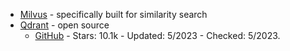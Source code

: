 - [Milvus](https://milvus.io/) - specifically built for similarity search
- [Qdrant](https://qdrant.io/) - open source
    - [GitHub](https://github.com/qdrant/qdrant) - Stars: 10.1k - Updated: 5/2023 - Checked: 5/2023.